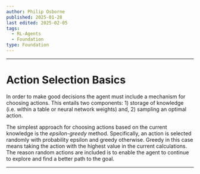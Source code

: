 ```yaml
---
author: Philip Osborne
published: 2025-01-28
last edited: 2025-02-05
tags:
  - RL-Agents
  - Foundation
type: Foundation
---
```

---
# Action Selection Basics

In order to make good decisions the agent must include a mechanism for choosing actions. This entails two components: 1) storage of knowledge (i.e. within a table or neural network weights) and, 2) sampling an optimal action.

The simplest approach for choosing actions based on the current knowledge is the *epsilon-greedy* method. Specifically, an action is selected randomly with probability epsilon and greedy otherwise. Greedy in this case means taking the action with the highest value in the current calculations. The reason random actions are included is to enable the agent to continue to explore and find a better path to the goal.

---